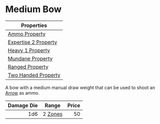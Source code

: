 # Medium Bow

| Properties                                                                    |
| ----------------------------------------------------------------------------- |
| [Ammo Property](../../Weapon%20Properties/Ammo%20Property.md)                 |
| [Expertise 2 Property](../../Weapon%20Properties/Expertise%20X%20Property.md) |
| [Heavy 1 Property](../../Weapon%20Properties/Heavy%20X%20Property.md)         |
| [Mundane Property](../../Material%20Properties/Mundane%20Property.md)         |
| [Ranged Property](../../Weapon%20Properties/Ranged%20Property.md)             |
| [Two Handed Property](../../Weapon%20Properties/Two%20Handed%20Property.md)   |

A bow with a medium manual draw weight that can be used to shoot an [Arrow](../Ammo/Arrow.md) as ammo.

| Damage Die | Range                                                           | Price |
| ---------: | --------------------------------------------------------------- | ----: |
|        1d6 | 2 [Zones](../../../Game%20Procedures/Core%20Procedures/Zone.md) |    50 |
